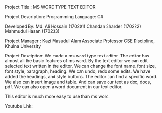 Project Title : MS WORD TYPE TEXT EDITOR

Project Description:
	Programming Language: C#


Developed By: 
		Md. Ali Hossain (170201)
    Chandan Sharder (170222)
    Mahmudul Hasan (170233)

Project Manager : 
    Kazi Masudul Alam
    Associate Professor
    CSE Discipline,
    Khulna University
    
Project Desciption: 
                  We made a ms word type text editor. The editor has almost all the basic features of ms word.
By the text editor we can edit selected text written in the editor. We can change the font name, font size, font style, paragraph, heading. We can undo, redo some edits. We have added the headings, and style buttons. The editor can find a specific word. We also can insert image and table. And can save our text as doc, docs, pdf. We can also open a word document in our text editor.

This editor is much more easy to use than ms word.


Youtube Link: 

